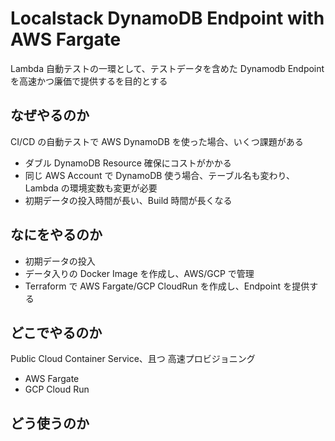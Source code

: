# Localstack DynamoDB Endpoint with AWS Fargate

Lambda 自動テストの一環として、テストデータを含めた Dynamodb Endpoint を高速かつ廉価で提供するを目的とする

## なぜやるのか

CI/CD の自動テストで AWS DynamoDB を使った場合、いくつ課題がある

- ダブル DynamoDB Resource 確保にコストがかかる
- 同じ AWS Account で DynamoDB 使う場合、テーブル名も変わり、Lambda の環境変数も変更が必要
- 初期データの投入時間が長い、Build 時間が長くなる

## なにをやるのか

- 初期データの投入
- データ入りの Docker Image を作成し、AWS/GCP で管理
- Terraform で AWS Fargate/GCP CloudRun を作成し、Endpoint を提供する

## どこでやるのか

Public Cloud Container Service、且つ 高速プロビジョニング

- AWS Fargate
- GCP Cloud Run

## どう使うのか
